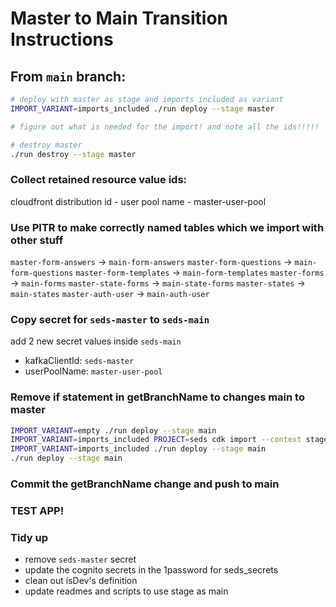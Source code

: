 # Master to Main Transition Instructions

## From `main` branch:

```sh
# deploy with master as stage and imports included as variant
IMPORT_VARIANT=imports_included ./run deploy --stage master

# figure out what is needed for the import! and note all the ids!!!!!

# destroy master
./run destroy --stage master
```

### Collect retained resource value ids:

cloudfront distribution id -
user pool name - master-user-pool

### Use PITR to make correctly named tables which we import with other stuff

`master-form-answers` -> `main-form-answers`
`master-form-questions` -> `main-form-questions`
`master-form-templates` -> `main-form-templates`
`master-forms` -> `main-forms`
`master-state-forms` -> `main-state-forms`
`master-states` -> `main-states`
`master-auth-user` -> `main-auth-user`

### Copy secret for `seds-master` to `seds-main`

add 2 new secret values inside `seds-main`

- kafkaClientId: `seds-master`
- userPoolName: `master-user-pool`

### Remove if statement in getBranchName to changes main to master

```sh
IMPORT_VARIANT=empty ./run deploy --stage main
IMPORT_VARIANT=imports_included PROJECT=seds cdk import --context stage=main --force
IMPORT_VARIANT=imports_included ./run deploy --stage main
./run deploy --stage main
```

### Commit the getBranchName change and push to main

### TEST APP!

### Tidy up

- remove `seds-master` secret
- update the cognito secrets in the 1password for seds_secrets
- clean out isDev's definition
- update readmes and scripts to use stage as main
